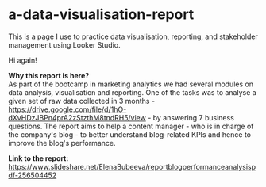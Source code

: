 # a-data-visualisation-report
This is a page I use to practice data visualisation, reporting, and stakeholder management using Looker Studio.

Hi again!

<b>Why this report is here?</b></br>
As part of the bootcamp in marketing analytics we had several modules on data analysis, visualisation and reporting. One of the tasks was to analyse a given set of raw data collected in 3 months - https://drive.google.com/file/d/1hO-dXvHDzJBPn4prA2zStzthM8tndRH5/view - by answering 7 business questions. The report aims to help a content manager - who is in charge of the company's blog - to better understand blog-related KPIs and hence to improve the blog's performance.

<b>Link to the report:</b></br>
https://www.slideshare.net/ElenaBubeeva/reportblogperformanceanalysispdf-256504452


